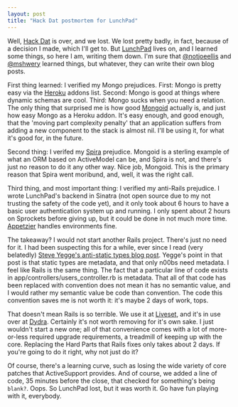 ```yaml
---
layout: post
title: "Hack Dat postmortem for LunchPad"
---
```

Well, [Hack Dat](http://www.hackdat.org) is over, and we lost. We lost pretty
badly, in fact, because of a decision I made, which I'll get to. But
[LunchPad](http://lunchpadnola.org) lives on, and I learned some things, so
here I am, writing them down. I'm sure that
[@notjoeellis](http://twitter.com/notjoeellis) and
[@mshwery](https://twitter.com/mshwery) learned things, but whatever, they can
write their own blog posts.

First thing learned: I verified my Mongo prejudices. First: Mongo is pretty easy via
the [Heroku](http://heroku.com) addons list. Second: Mongo is good at things
where dynamic schemas are cool. Third: Mongo sucks when you need a relation.
The only thing that surprised me is how good [Mongoid](http://mongoid.org)
actually is, and just how easy Mongo as a Heroku addon. It's easy enough, and
good enough, that the 'moving part complexity penalty' that an application
suffers from adding a new component to the stack is almost nil. I'll be using
it, for what it's good for, in the future.

Second thing: I verifed my [Spira](http://github.com/bhuga/spira) prejudice.
Mongoid is a sterling example of what an ORM based on ActiveModel can be, and
Spira is not, and there's just no reason to do it any other way. Nice job,
Mongoid. This is the primary reason that Spira went moribund, and, well, it was
the right call.

Third thing, and most important thing: I verified my anti-Rails prejudice. I
wrote LunchPad's backend in Sinatra (not open source due to my not trusting the
safety of the code yet), and it only took about 6 hours to have a basic user
authentication system up and running. I only spent about 2 hours on Sprockets
before giving up, but it could be done in not much more time.
[Appetzier](https://github.com/audiosocket/appetizer) handles environments fine.

The takeaway? I would not start another Rails project. There's just no need for
it. I had been suspecting this for a while, ever since I read (very belatedly)
[Steve Yegge's anti-static types blog
post](http://steve-yegge.blogspot.com/2008/02/portrait-of-n00b.html). Yegge's
point in that post is that static types are metadata, and that only n00bs need
metadata. I feel like Rails is the same thing. The fact that a particular line
of code exists in app/controllers/users_controller.rb is metadata. That all of
that code has been replaced with convention does not mean it has no semantic
value, and I would rather my semantic value be code than convention. The code
this convention saves me is not worth it: it's maybe 2 days of work, tops.

That doesn't mean Rails is so terrible. We use it at
[Liveset](http://liveset.com), and it's in use over at [Dydra](http://dydra.com).
Certainly it's not worth removing for it's own sake. I just wouldn't start a
new one; all of that convenience comes with a lot of more-or-less required
upgrade requirements, a treadmill of keeping up with the core. Replacing the
Hard Parts that Rails fixes only takes about 2 days. If you're going to do it
right, why not just do it?

Of course, there's a learning curve, such as losing the wide variety of core
patches that ActiveSupport provides. And of course, we added a line of code, 35
minutes before the close, that checked for something's being `blank?`. Oops. So
LunchPad lost, but it was worth it. Go have fun playing with it, everybody.





